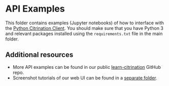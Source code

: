 # API Examples
This folder contains examples (Jupyter notebooks) of how to interface with the [Python Citrination Client](http://citrineinformatics.github.io/python-citrination-client/index.html). You should make sure that you have Python 3 and relevant packages installed using the `requirements.txt` file in the main folder.

## Additional resources
* More API examples can be found in our public [learn-citrination](https://github.com/CitrineInformatics/learn-citrination) GitHub repo.
* Screenshot tutorials of our web UI can be found in a [separate folder](../web_ui_examples).
